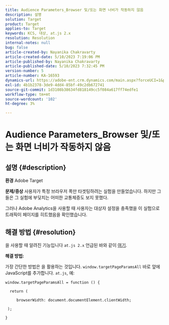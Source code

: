 ```yaml
---
title: Audience Parameters_Browser 및/또는 화면 너비가 작동하지 않음
description: 설명
solution: Target
product: Target
applies-to: Target
keywords: KCS, 대상, at.js 2.x
resolution: Resolution
internal-notes: null
bug: false
article-created-by: Nayanika Chakravarty
article-created-date: 5/10/2023 7:19:06 PM
article-published-by: Nayanika Chakravarty
article-published-date: 5/10/2023 7:32:45 PM
version-number: 5
article-number: KA-16593
dynamics-url: https://adobe-ent.crm.dynamics.com/main.aspx?forceUCI=1&pagetype=entityrecord&etn=knowledgearticle&id=33aea286-67ef-ed11-8849-6045bd006239
exl-id: 4b1b2378-3de9-4dd4-85bf-49c2db672741
source-git-commit: 1d3108b38634fd818149cc5f084a617ff74edfe1
workflow-type: tm+mt
source-wordcount: '102'
ht-degree: 3%

---
```


# Audience Parameters_Browser 및/또는 화면 너비가 작동하지 않음

## 설명 {#description}

<b>환경</b>
Adobe Target


<b>문제/증상</b>
사용자가 특정 브라우저 폭만 타겟팅하려는 실험을 만들었습니다. 하지만 그들은 그 실험에 부딪치는 어떠한 교통체증도 보지 못했다.

그러나 Adobe Analytics을 사용할 때 사용자는 대상자 설정을 충족했을 이 실험으로 트래픽이 페이지를 히트했음을 확인했습니다.


## 해결 방법 {#resolution}


을 사용할 때 알려진 기능입니다 `at.js 2.x` 언급된 바와 같이 [여기](https://experienceleague.adobe.com/docs/target-dev/developer/client-side/at-js-implementation/upgrading-from-atjs-1x-to-atjs-20.html).

<b>해결 방법:</b>

가장 간단한 방법은 을 활용하는 것입니다. `window.targetPageParamsAll` 바로 앞에 JavaScript를 추가합니다. `at.js`, 예:


```
window.targetPageParamsAll = function () {

  return (

     browserWidth: document.documentElement.clientWidth;

 );

}
```
